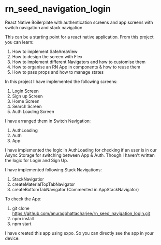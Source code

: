 # rn_seed_navigation_login
React Native Boilerplate with authentication screens and app screens with switch navigation and stack navigation 

This can be a starting point for a react native application.
From this project you can learn:
1. How to implement SafeAreaView
2. How to design the screen with Flex
3. How to implement different Navigators and how to customise them
4. How to organise an RN App in components & how to reuse them
5. How to pass props and how to manage states

In this project I have implemented the following screens:

1. Login Screen
2. Sign up Screen
3. Home Screen 
4. Search Screen
5. Auth Loading Screen

I have arranged them in Switch Navigation:
1. AuthLoading
2. Auth
3. App

I have implemented the logic in AuthLoading for checking if an user is in our Async Storage for switching between App & Auth.
Though I haven't written the logic for Login and Sign Up.

I have implemented following Stack Navigations:
1. StackNavigatior
2. createMaterialTopTabNavigator
3. createBottomTabNavigator (Commented in AppStackNavigator) 

To check the App:
1. git clone https://github.com/anuragbhattacharjee/rn_seed_navigation_login.git
2. npm install
3. npm start

I have created this app using expo. So you can directly see the app in your device.
